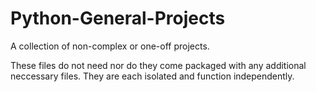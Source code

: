# Python-General-Projects
A collection of non-complex or one-off projects.

These files do not need nor do they come packaged with any additional neccessary files. They are each isolated and function independently.

